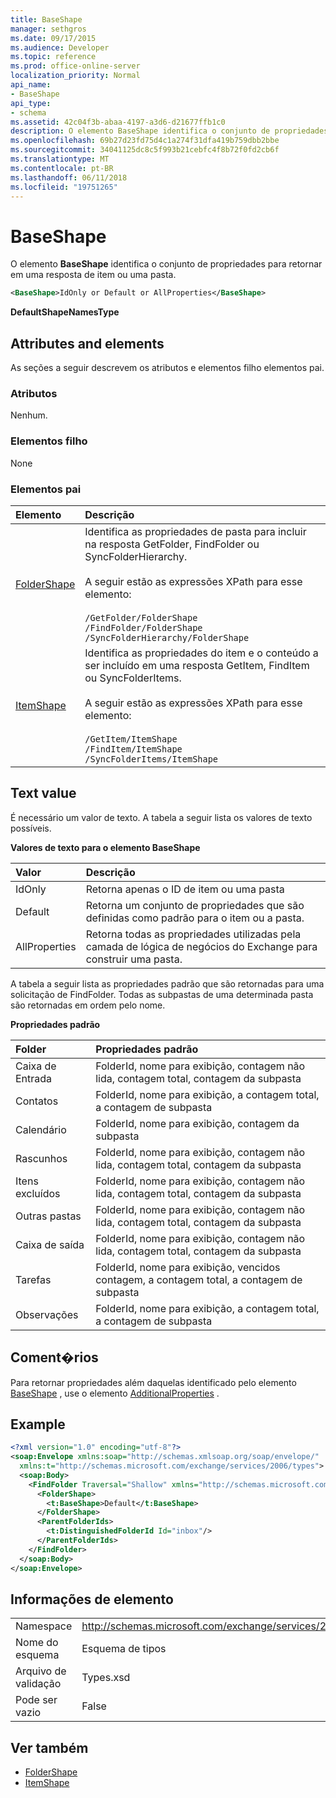 ```yaml
---
title: BaseShape
manager: sethgros
ms.date: 09/17/2015
ms.audience: Developer
ms.topic: reference
ms.prod: office-online-server
localization_priority: Normal
api_name:
- BaseShape
api_type:
- schema
ms.assetid: 42c04f3b-abaa-4197-a3d6-d21677ffb1c0
description: O elemento BaseShape identifica o conjunto de propriedades para retornar em uma resposta de item ou uma pasta.
ms.openlocfilehash: 69b27d23fd75d4c1a274f31dfa419b759dbb2bbe
ms.sourcegitcommit: 34041125dc8c5f993b21cebfc4f8b72f0fd2cb6f
ms.translationtype: MT
ms.contentlocale: pt-BR
ms.lasthandoff: 06/11/2018
ms.locfileid: "19751265"
---
```

# <a name="baseshape"></a>BaseShape

O elemento **BaseShape** identifica o conjunto de propriedades para retornar em uma resposta de item ou uma pasta. 
  
```xml
<BaseShape>IdOnly or Default or AllProperties</BaseShape>
```

 **DefaultShapeNamesType**
## <a name="attributes-and-elements"></a>Attributes and elements

As seções a seguir descrevem os atributos e elementos filho elementos pai.
  
### <a name="attributes"></a>Atributos

Nenhum.
  
### <a name="child-elements"></a>Elementos filho

None
  
### <a name="parent-elements"></a>Elementos pai

|**Elemento**|**Descrição**|
|:-----|:-----|
|[FolderShape](foldershape.md) <br/> | Identifica as propriedades de pasta para incluir na resposta GetFolder, FindFolder ou SyncFolderHierarchy.<br/><br/>A seguir estão as expressões XPath para esse elemento:<br/><br/>`/GetFolder/FolderShape` <br/>  `/FindFolder/FolderShape` <br/>  `/SyncFolderHierarchy/FolderShape` <br/> |
|[ItemShape](itemshape.md) <br/> | Identifica as propriedades do item e o conteúdo a ser incluído em uma resposta GetItem, FindItem ou SyncFolderItems.<br/><br/>A seguir estão as expressões XPath para esse elemento:<br/><br/>`/GetItem/ItemShape` <br/>  `/FindItem/ItemShape` <br/>  `/SyncFolderItems/ItemShape` <br/> |
   
## <a name="text-value"></a>Text value

É necessário um valor de texto. A tabela a seguir lista os valores de texto possíveis.
  
**Valores de texto para o elemento BaseShape**

|**Valor**|**Descrição**|
|:-----|:-----|
|IdOnly  <br/> |Retorna apenas o ID de item ou uma pasta  <br/> |
|Default  <br/> |Retorna um conjunto de propriedades que são definidas como padrão para o item ou a pasta.  <br/> |
|AllProperties  <br/> |Retorna todas as propriedades utilizadas pela camada de lógica de negócios do Exchange para construir uma pasta.  <br/> |
   
A tabela a seguir lista as propriedades padrão que são retornadas para uma solicitação de FindFolder. Todas as subpastas de uma determinada pasta são retornadas em ordem pelo nome.
  
**Propriedades padrão**

|**Folder**|**Propriedades padrão**|
|:-----|:-----|
|Caixa de Entrada  <br/> |FolderId, nome para exibição, contagem não lida, contagem total, contagem da subpasta  <br/> |
|Contatos  <br/> |FolderId, nome para exibição, a contagem total, a contagem de subpasta  <br/> |
|Calendário  <br/> |FolderId, nome para exibição, contagem da subpasta  <br/> |
|Rascunhos  <br/> |FolderId, nome para exibição, contagem não lida, contagem total, contagem da subpasta  <br/> |
|Itens excluídos  <br/> |FolderId, nome para exibição, contagem não lida, contagem total, contagem da subpasta  <br/> |
|Outras pastas  <br/> |FolderId, nome para exibição, contagem não lida, contagem total, contagem da subpasta  <br/> |
|Caixa de saída  <br/> |FolderId, nome para exibição, contagem não lida, contagem total, contagem da subpasta  <br/> |
|Tarefas  <br/> |FolderId, nome para exibição, vencidos contagem, a contagem total, a contagem de subpasta  <br/> |
|Observações  <br/> |FolderId, nome para exibição, a contagem total, a contagem de subpasta  <br/> |
   
## <a name="remarks"></a>Coment�rios

Para retornar propriedades além daquelas identificado pelo elemento [BaseShape](baseshape.md) , use o elemento [AdditionalProperties](additionalproperties.md) . 
  
## <a name="example"></a>Example

```XML
<?xml version="1.0" encoding="utf-8"?>
<soap:Envelope xmlns:soap="http://schemas.xmlsoap.org/soap/envelope/"
  xmlns:t="http://schemas.microsoft.com/exchange/services/2006/types">
  <soap:Body>
    <FindFolder Traversal="Shallow" xmlns="http://schemas.microsoft.com/exchange/services/2006/messages">
      <FolderShape>
        <t:BaseShape>Default</t:BaseShape>
      </FolderShape>
      <ParentFolderIds>
        <t:DistinguishedFolderId Id="inbox"/>
      </ParentFolderIds>
    </FindFolder>
  </soap:Body>
</soap:Envelope>
```

## <a name="element-information"></a>Informações de elemento

|||
|:-----|:-----|
|Namespace  <br/> |http://schemas.microsoft.com/exchange/services/2006/types  <br/> |
|Nome do esquema  <br/> |Esquema de tipos  <br/> |
|Arquivo de validação  <br/> |Types.xsd  <br/> |
|Pode ser vazio  <br/> |False  <br/> |
   
## <a name="see-also"></a>Ver também

- [FolderShape](foldershape.md)
- [ItemShape](itemshape.md)

